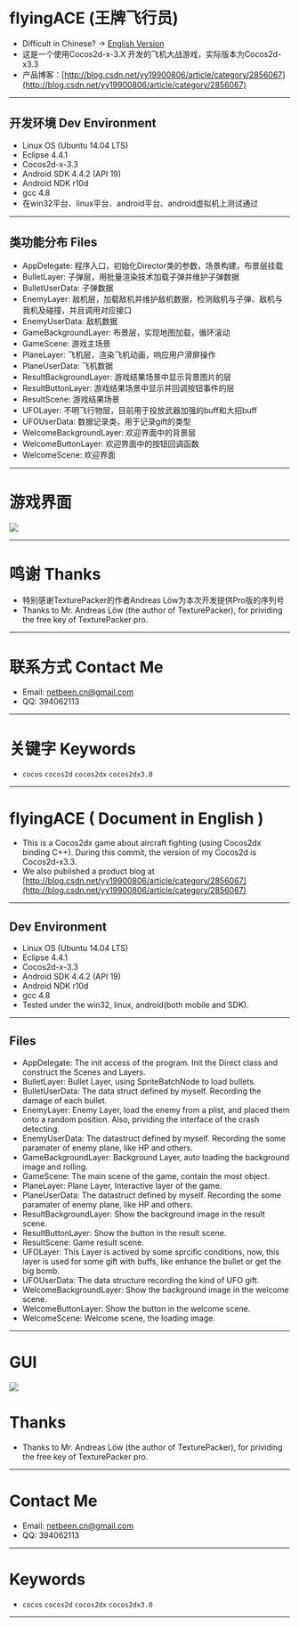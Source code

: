 # flyingACE (王牌飞行员)
- Difficult in Chinese? -> [English Version](#EnglishTitle)
- 这是一个使用Cocos2d-x-3.X 开发的飞机大战游戏，实际版本为Cocos2d-x3.3
- 产品博客：[http://blog.csdn.net/yy19900806/article/category/2856067](http://blog.csdn.net/yy19900806/article/category/2856067)


---

## 开发环境 Dev Environment
- Linux OS (Ubuntu 14.04 LTS)
- Eclipse 4.4.1
- Cocos2d-x-3.3
- Android SDK 4.4.2 (API 19)
- Android NDK r10d
- gcc 4.8
- 在win32平台、linux平台、android平台、android虚拟机上测试通过

---

## 类功能分布 Files
- AppDelegate: 程序入口，初始化Director类的参数，场景构建，布景层挂载
- BulletLayer: 子弹层，用批量渲染技术加载子弹并维护子弹数据
- BulletUserData: 子弹数据
- EnemyLayer: 敌机层，加载敌机并维护敌机数据，检测敌机与子弹、敌机与我机及碰撞，并且调用对应接口
- EnemyUserData: 敌机数据
- GameBackgroundLayer: 布景层，实现地图加载，循环滚动
- GameScene: 游戏主场景
- PlaneLayer: 飞机层，渲染飞机动画，响应用户滑屏操作
- PlaneUserData: 飞机数据
- ResultBackgroundLayer: 游戏结果场景中显示背景图片的层
- ResultButtonLayer: 游戏结果场景中显示并回调按钮事件的层
- ResultScene: 游戏结果场景
- UFOLayer: 不明飞行物层，目前用于投放武器加强的buff和大招buff
- UFOUserData: 数据记录类，用于记录gift的类型
- WelcomeBackgroundLayer: 欢迎界面中的背景层
- WelcomeButtonLayer: 欢迎界面中的按钮回调函数
- WelcomeScene: 欢迎界面

---

# 游戏界面
<img src="http://ww4.sinaimg.cn/large/9e2d8c2djw1eouast7hgyg208w06o7wr.gif">


---

# 鸣谢 Thanks
- 特别感谢TexturePacker的作者Andreas Löw为本次开发提供Pro版的序列号
- Thanks to Mr. Andreas Löw (the author of TexturePacker), for prividing the free key of TexturePacker pro.

---

# 联系方式 Contact Me
- Email: netbeen.cn@gmail.com
- QQ: 394062113

---

# 关键字 Keywords
- `cocos` `cocos2d` `cocos2dx` `cocos2dx3.0`

---

# <a name="EnglishTitle"/>flyingACE ( Document in English )
- This is a Cocos2dx game about aircraft fighting (using Cocos2dx binding C++). During this commit, the version of my Cocos2d is Cocos2d-x3.3.
- We also published a product blog at [http://blog.csdn.net/yy19900806/article/category/2856067](http://blog.csdn.net/yy19900806/article/category/2856067)

---

## Dev Environment
- Linux OS (Ubuntu 14.04 LTS)
- Eclipse 4.4.1
- Cocos2d-x-3.3
- Android SDK 4.4.2 (API 19)
- Android NDK r10d
- gcc 4.8
- Tested under the win32, linux, android(both mobile and SDK).

---

## Files
- AppDelegate: The init access of the program. Init the Direct class and construct the Scenes and Layers.
- BulletLayer: Bullet Layer, using SpriteBatchNode to load bullets.
- BulletUserData: The data struct defined by myself. Recording the damage of each bullet.
- EnemyLayer: Enemy Layer, load the enemy from a plist, and placed them onto a random position. Also, prividing the interface of the crash detecting.
- EnemyUserData: The datastruct defined by myself. Recording the some paramater of enemy plane, like HP and others. 
- GameBackgroundLayer: Background Layer, auto loading the background image and rolling.
- GameScene: The main scene of the game, contain the most object.
- PlaneLayer: Plane Layer, Interactive layer of the game.
- PlaneUserData: The datastruct defined by myself. Recording the some paramater of enemy plane, like HP and others. 
- ResultBackgroundLayer: Show the background image in the result scene.
- ResultButtonLayer: Show the button in the result scene.
- ResultScene: Game result scene.
- UFOLayer: This Layer is actived by some sprcific conditions, now, this layer is used for some gift with buffs, like enhance the bullet or get the big bomb.
- UFOUserData: The data structure recording the kind of UFO gift.
- WelcomeBackgroundLayer: Show the background image in the welcome scene.
- WelcomeButtonLayer: Show the button in the welcome scene.
- WelcomeScene: Welcome scene, the loading image.

---

# GUI
<img src="http://ww4.sinaimg.cn/large/9e2d8c2djw1eouast7hgyg208w06o7wr.gif">

# Thanks
- Thanks to Mr. Andreas Löw (the author of TexturePacker), for prividing the free key of TexturePacker pro.

---

# Contact Me
- Email: netbeen.cn@gmail.com
- QQ: 394062113

---

# Keywords
- `cocos` `cocos2d` `cocos2dx` `cocos2dx3.0`

---

